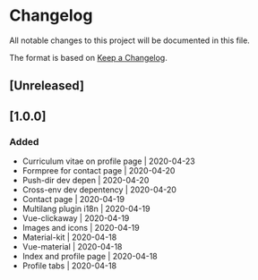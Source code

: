# Changelog
All notable changes to this project will be documented in this file.

The format is based on [Keep a Changelog](https://keepachangelog.com/en/1.0.0/).
## [Unreleased]
## [1.0.0]
### Added
- Curriculum vitae on profile page | 2020-04-23
- Formpree for contact page | 2020-04-20
- Push-dir dev depen | 2020-04-20
- Cross-env dev depentency | 2020-04-20
- Contact page | 2020-04-19
- Multilang plugin i18n | 2020-04-19
- Vue-clickaway | 2020-04-19
- Images and icons | 2020-04-19
- Material-kit | 2020-04-18
- Vue-material | 2020-04-18
- Index and profile page | 2020-04-18
- Profile tabs | 2020-04-18
